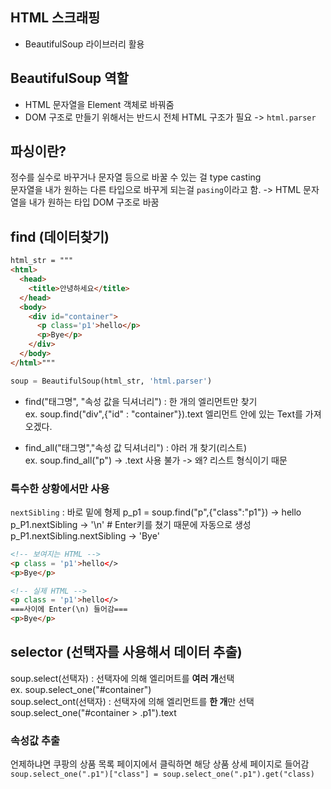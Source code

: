 ## HTML 스크래핑
- BeautifulSoup 라이브러리 활용


## BeautifulSoup 역할
-  HTML 문자열을 Element 객체로 바꿔줌
- DOM 구조로 만들기 위해서는 반드시 전체 HTML 구조가 필요 -> `html.parser`

## 파싱이란?
정수를 실수로 바꾸거나 문자열 등으로 바꿀 수 있는 걸 type casting   
문자열을 내가 원하는 다른 타입으로 바꾸게 되는걸 `pasing`이라고 함.
-> HTML 문자열을 내가 원하는 타입 DOM 구조로 바꿈

## find (데이터찾기)
```html
html_str = """
<html>
  <head>
    <title>안녕하세요</title>
  </head>
  <body>
    <div id="container">
      <p class='p1'>hello</p>
      <p>Bye</p>
    </div>
  </body>
</html>"""
```
```python
soup = BeautifulSoup(html_str, 'html.parser')
```
- find("태그명", "속성 값을 딕셔너리") : 한 개의 엘리먼트만 찾기  
ex. soup.find("div",{"id" : "container"}).text  엘리먼트 안에 있는 Text를 가져오겠다.

- find_all("태그명","속성 값 딕셔너리") : 야러 개 찾기(리스트)  
ex. soup.find_all("p")  -> .text 사용 불가 ->  왜? 리스트 형식이기 때문

### 특수한 상황에서만 사용
`nextSibling` : 바로 밑에 형제
p_p1 = soup.find("p",{"class":"p1"}) -> hello   
p_P1.nextSibling -> '\n' # Enter키를 쳤기 때문에 자동으로 생성  
p_P1.nextSibling.nextSibling -> 'Bye'  
```html
<!-- 보여지는 HTML -->
<p class = 'p1'>hello</>
<p>Bye</p>

<!-- 실제 HTML -->
<p class = 'p1'>hello</>
===사이에 Enter(\n) 들어감===
<p>Bye</p>
```

## selector (선택자를 사용해서 데이터 추출)
soup.select(선택자) : 선택자에 의해 엘리머트를 **여러 개**선택  
ex. soup.select_one("#container")  
soup.select_ont(선택자) : 선택자에 의해 엘리먼트를 **한 개**만 선택  
soup.select_one("#container > .p1").text  

### 속성값 추출
언제하냐면 쿠팡의 상품 목록 페이지에서 클릭하면 해당 상품 상세 페이지로 들어감   
`soup.select_one(".p1")["class"] = soup.select_one(".p1").get("class)`
